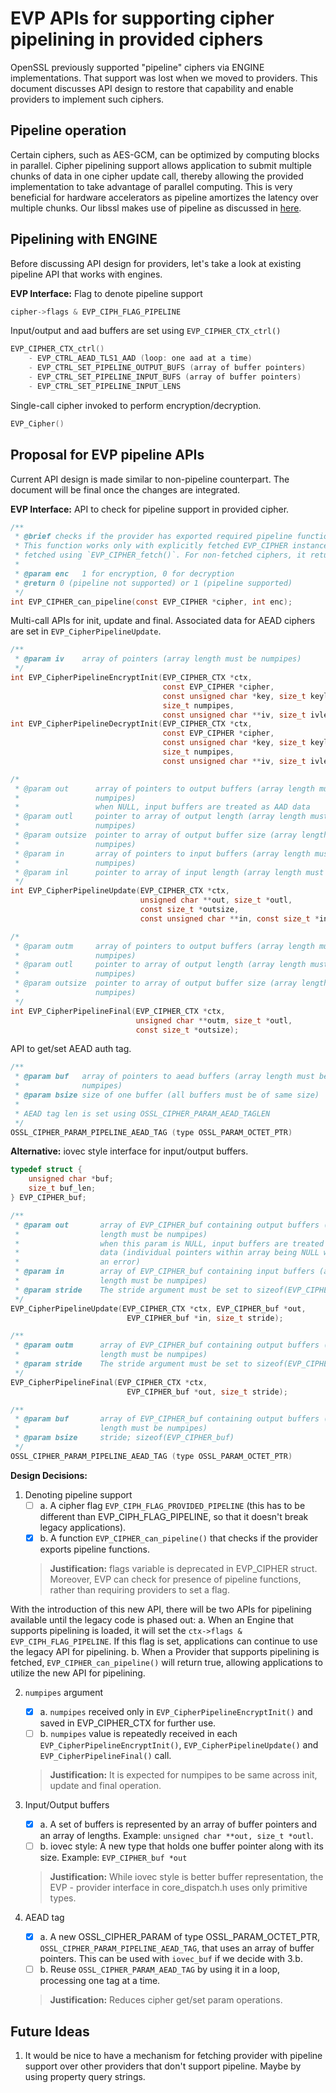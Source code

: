 EVP APIs for supporting cipher pipelining in provided ciphers
=============================================================

OpenSSL previously supported "pipeline" ciphers via ENGINE implementations.
That support was lost when we moved to providers. This document discusses API
design to restore that capability and enable providers to implement such
ciphers.

Pipeline operation
-------------------

Certain ciphers, such as AES-GCM, can be optimized by computing blocks in
parallel. Cipher pipelining support allows application to submit multiple
chunks of data in one cipher update call, thereby allowing the provided
implementation to take advantage of parallel computing. This is very beneficial
for hardware accelerators as pipeline amortizes the latency over multiple
chunks. Our libssl makes use of pipeline as discussed in
[here](https://docs.openssl.org/master/man3/SSL_CTX_set_max_pipelines).

Pipelining with ENGINE
-----------------------

Before discussing API design for providers, let's take a look at existing
pipeline API that works with engines.

**EVP Interface:**
Flag to denote pipeline support

```c
cipher->flags & EVP_CIPH_FLAG_PIPELINE
```

Input/output and aad buffers are set using `EVP_CIPHER_CTX_ctrl()`

```c
EVP_CIPHER_CTX_ctrl()
    - EVP_CTRL_AEAD_TLS1_AAD (loop: one aad at a time)
    - EVP_CTRL_SET_PIPELINE_OUTPUT_BUFS (array of buffer pointers)
    - EVP_CTRL_SET_PIPELINE_INPUT_BUFS (array of buffer pointers)
    - EVP_CTRL_SET_PIPELINE_INPUT_LENS
```

Single-call cipher invoked to perform encryption/decryption.

```c
EVP_Cipher()
```

Proposal for EVP pipeline APIs
-------------------------------------

Current API design is made similar to non-pipeline counterpart. The document
will be final once the changes are integrated.

**EVP Interface:**
API to check for pipeline support in provided cipher.

```c
/**
 * @brief checks if the provider has exported required pipeline functions
 * This function works only with explicitly fetched EVP_CIPHER instances. i.e.
 * fetched using `EVP_CIPHER_fetch()`. For non-fetched ciphers, it returns 0.
 *
 * @param enc   1 for encryption, 0 for decryption
 * @return 0 (pipeline not supported) or 1 (pipeline supported)
 */
int EVP_CIPHER_can_pipeline(const EVP_CIPHER *cipher, int enc);
```

Multi-call APIs for init, update and final. Associated data for AEAD ciphers
are set in `EVP_CipherPipelineUpdate`.

```c
/**
 * @param iv    array of pointers (array length must be numpipes)
 */
int EVP_CipherPipelineEncryptInit(EVP_CIPHER_CTX *ctx,
                                  const EVP_CIPHER *cipher,
                                  const unsigned char *key, size_t keylen,
                                  size_t numpipes,
                                  const unsigned char **iv, size_t ivlen);
int EVP_CipherPipelineDecryptInit(EVP_CIPHER_CTX *ctx,
                                  const EVP_CIPHER *cipher,
                                  const unsigned char *key, size_t keylen,
                                  size_t numpipes,
                                  const unsigned char **iv, size_t ivlen);

/*
 * @param out      array of pointers to output buffers (array length must be
 *                 numpipes)
 *                 when NULL, input buffers are treated as AAD data
 * @param outl     pointer to array of output length (array length must be
 *                 numpipes)
 * @param outsize  pointer to array of output buffer size (array length must be
 *                 numpipes)
 * @param in       array of pointers to input buffers (array length must be
 *                 numpipes)
 * @param inl      pointer to array of input length (array length must be numpipes)
 */
int EVP_CipherPipelineUpdate(EVP_CIPHER_CTX *ctx,
                             unsigned char **out, size_t *outl,
                             const size_t *outsize,
                             const unsigned char **in, const size_t *inl);

/*
 * @param outm     array of pointers to output buffers (array length must be
 *                 numpipes)
 * @param outl     pointer to array of output length (array length must be
 *                 numpipes)
 * @param outsize  pointer to array of output buffer size (array length must be
 *                 numpipes)
 */
int EVP_CipherPipelineFinal(EVP_CIPHER_CTX *ctx,
                            unsigned char **outm, size_t *outl,
                            const size_t *outsize);
```

API to get/set AEAD auth tag.

```c
/**
 * @param buf   array of pointers to aead buffers (array length must be
 *              numpipes)
 * @param bsize size of one buffer (all buffers must be of same size)
 *
 * AEAD tag len is set using OSSL_CIPHER_PARAM_AEAD_TAGLEN
 */
OSSL_CIPHER_PARAM_PIPELINE_AEAD_TAG (type OSSL_PARAM_OCTET_PTR)
```

**Alternative:** iovec style interface for input/output buffers.

```c
typedef struct {
    unsigned char *buf;
    size_t buf_len;
} EVP_CIPHER_buf;

/**
 * @param out       array of EVP_CIPHER_buf containing output buffers (array
 *                  length must be numpipes)
 *                  when this param is NULL, input buffers are treated as AAD
 *                  data (individual pointers within array being NULL will be
 *                  an error)
 * @param in        array of EVP_CIPHER_buf containing input buffers (array
 *                  length must be numpipes)
 * @param stride    The stride argument must be set to sizeof(EVP_CIPHER_buf)
 */
EVP_CipherPipelineUpdate(EVP_CIPHER_CTX *ctx, EVP_CIPHER_buf *out,
                          EVP_CIPHER_buf *in, size_t stride);

/**
 * @param outm      array of EVP_CIPHER_buf containing output buffers (array
 *                  length must be numpipes)
 * @param stride    The stride argument must be set to sizeof(EVP_CIPHER_buf)
 */
EVP_CipherPipelineFinal(EVP_CIPHER_CTX *ctx,
                          EVP_CIPHER_buf *out, size_t stride);

/**
 * @param buf       array of EVP_CIPHER_buf containing output buffers (array
 *                  length must be numpipes)
 * @param bsize     stride; sizeof(EVP_CIPHER_buf)
 */
OSSL_CIPHER_PARAM_PIPELINE_AEAD_TAG (type OSSL_PARAM_OCTET_PTR)
```

**Design Decisions:**

1. Denoting pipeline support
    - [ ] a. A cipher flag `EVP_CIPH_FLAG_PROVIDED_PIPELINE` (this has to be
      different than EVP_CIPH_FLAG_PIPELINE, so that it doesn't break legacy
      applications).
    - [x] b. A function `EVP_CIPHER_can_pipeline()` that checks if the provider
      exports pipeline functions.
    > **Justification:** flags variable is deprecated in EVP_CIPHER struct.
    > Moreover, EVP can check for presence of pipeline functions, rather than
    > requiring providers to set a flag.

With the introduction of this new API, there will be two APIs for
pipelining available until the legacy code is phased out:
    a. When an Engine that supports pipelining is loaded, it will set the
      `ctx->flags & EVP_CIPH_FLAG_PIPELINE`. If this flag is set, applications
      can continue to use the legacy API for pipelining.
    b. When a Provider that supports pipelining is fetched,
      `EVP_CIPHER_can_pipeline()` will return true, allowing applications to
      utilize the new API for pipelining.

2. `numpipes` argument
    - [x] a. `numpipes` received only in `EVP_CipherPipelineEncryptInit()` and
      saved in EVP_CIPHER_CTX for further use.
    - [ ] b. `numpipes` value is repeatedly received in each
      `EVP_CipherPipelineEncryptInit()`, `EVP_CipherPipelineUpdate()` and
      `EVP_CipherPipelineFinal()` call.
    > **Justification:** It is expected for numpipes to be same across init,
    > update and final operation.

3. Input/Output buffers
    - [x] a. A set of buffers is represented by an array of buffer pointers and
      an array of lengths. Example: `unsigned char **out, size_t *outl`.
    - [ ] b. iovec style: A new type that holds one buffer pointer along with
      its size. Example: `EVP_CIPHER_buf *out`
    > **Justification:** While iovec style is better buffer representation, the
    > EVP - provider interface in core_dispatch.h uses only primitive types.

4. AEAD tag
    - [x] a. A new OSSL_CIPHER_PARAM of type OSSL_PARAM_OCTET_PTR,
      `OSSL_CIPHER_PARAM_PIPELINE_AEAD_TAG`, that uses an array of buffer
      pointers. This can be used with `iovec_buf` if we decide with 3.b.
    - [ ] b. Reuse `OSSL_CIPHER_PARAM_AEAD_TAG` by using it in a loop,
      processing one tag at a time.
    > **Justification:** Reduces cipher get/set param operations.

Future Ideas
------------

1. It would be nice to have a mechanism for fetching provider with pipeline
   support over other providers that don't support pipeline. Maybe by using
   property query strings.
